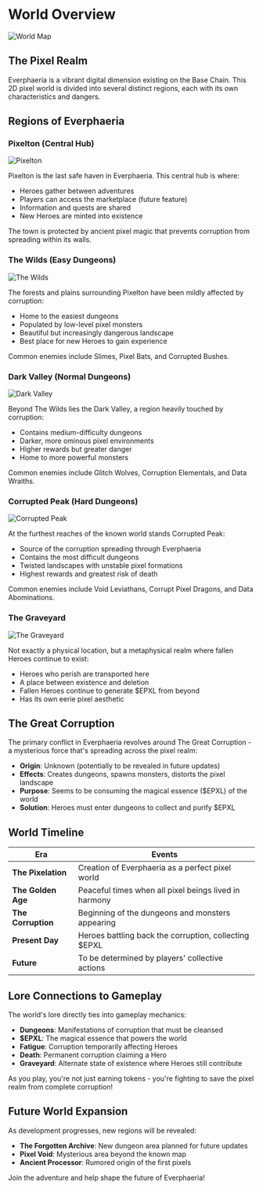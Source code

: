 # World Overview

![World Map](https://placeholder.com/wp-content/uploads/2018/10/placeholder.png)

## The Pixel Realm

Everphaeria is a vibrant digital dimension existing on the Base Chain. This 2D pixel world is divided into several distinct regions, each with its own characteristics and dangers.

## Regions of Everphaeria

### Pixelton (Central Hub)

![Pixelton](https://placeholder.com/wp-content/uploads/2018/10/placeholder.png)

Pixelton is the last safe haven in Everphaeria. This central hub is where:
- Heroes gather between adventures
- Players can access the marketplace (future feature)
- Information and quests are shared
- New Heroes are minted into existence

The town is protected by ancient pixel magic that prevents corruption from spreading within its walls.

### The Wilds (Easy Dungeons)

![The Wilds](https://placeholder.com/wp-content/uploads/2018/10/placeholder.png)

The forests and plains surrounding Pixelton have been mildly affected by corruption:
- Home to the easiest dungeons
- Populated by low-level pixel monsters
- Beautiful but increasingly dangerous landscape
- Best place for new Heroes to gain experience

Common enemies include Slimes, Pixel Bats, and Corrupted Bushes.

### Dark Valley (Normal Dungeons)

![Dark Valley](https://placeholder.com/wp-content/uploads/2018/10/placeholder.png)

Beyond The Wilds lies the Dark Valley, a region heavily touched by corruption:
- Contains medium-difficulty dungeons
- Darker, more ominous pixel environments
- Higher rewards but greater danger
- Home to more powerful monsters

Common enemies include Glitch Wolves, Corruption Elementals, and Data Wraiths.

### Corrupted Peak (Hard Dungeons)

![Corrupted Peak](https://placeholder.com/wp-content/uploads/2018/10/placeholder.png)

At the furthest reaches of the known world stands Corrupted Peak:
- Source of the corruption spreading through Everphaeria
- Contains the most difficult dungeons
- Twisted landscapes with unstable pixel formations
- Highest rewards and greatest risk of death

Common enemies include Void Leviathans, Corrupt Pixel Dragons, and Data Abominations.

### The Graveyard

![The Graveyard](https://placeholder.com/wp-content/uploads/2018/10/placeholder.png)

Not exactly a physical location, but a metaphysical realm where fallen Heroes continue to exist:
- Heroes who perish are transported here
- A place between existence and deletion
- Fallen Heroes continue to generate $EPXL from beyond
- Has its own eerie pixel aesthetic

## The Great Corruption

The primary conflict in Everphaeria revolves around The Great Corruption - a mysterious force that's spreading across the pixel realm:

- **Origin**: Unknown (potentially to be revealed in future updates)
- **Effects**: Creates dungeons, spawns monsters, distorts the pixel landscape
- **Purpose**: Seems to be consuming the magical essence ($EPXL) of the world
- **Solution**: Heroes must enter dungeons to collect and purify $EPXL

## World Timeline

| Era | Events |
|-----|--------|
| **The Pixelation** | Creation of Everphaeria as a perfect pixel world |
| **The Golden Age** | Peaceful times when all pixel beings lived in harmony |
| **The Corruption** | Beginning of the dungeons and monsters appearing |
| **Present Day** | Heroes battling back the corruption, collecting $EPXL |
| **Future** | To be determined by players' collective actions |

## Lore Connections to Gameplay

The world's lore directly ties into gameplay mechanics:

- **Dungeons**: Manifestations of corruption that must be cleansed
- **$EPXL**: The magical essence that powers the world
- **Fatigue**: Corruption temporarily affecting Heroes
- **Death**: Permanent corruption claiming a Hero
- **Graveyard**: Alternate state of existence where Heroes still contribute

As you play, you're not just earning tokens - you're fighting to save the pixel realm from complete corruption!

## Future World Expansion

As development progresses, new regions will be revealed:
- **The Forgotten Archive**: New dungeon area planned for future updates
- **Pixel Void**: Mysterious area beyond the known map
- **Ancient Processor**: Rumored origin of the first pixels

Join the adventure and help shape the future of Everphaeria!